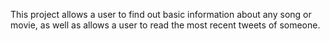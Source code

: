 This project allows a user to find out basic information about any song or movie, as well as
allows a user to read the most recent tweets of someone. 
